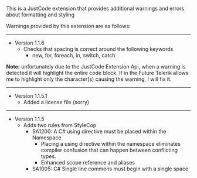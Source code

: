 This is a JustCode extension that provides additional warnings and errors about formatting and styling

 Warnings provided by this extension are as follows:

----------

- Version 1.1.6
	- Checks that spacing is correct around the following keywords
		- new, for, foreach, in, switch, catch

**Note:** unfortunately due to the JustCode Extension Api, when a warning is detected it will highlight the entire code block.  If in the Future Telerik allows me to highlight only the character(s) causing the warning, I will fix it.

----------

- Version 1.1.5.1
	- Added a license file (sorry)

----------

- Version 1.1.5
	- Adds two rules from StyleCop
		- SA1200: A C# using directive must be placed within the Namespace
			- Placing a using directive within the namespace eliminates compiler confusion that can happen between conflicting types.
			- Enhanced scope reference and aliases
		- SA1005: C# Single line commens must begin with a single space
